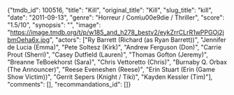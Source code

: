 {"tmdb_id": 100516, "title": "Kill", "original_title": "Kill", "slug_title": "kill", "date": "2011-09-13", "genre": "Horreur / Com\u00e9die / Thriller", "score": "1.5/10", "synopsis": "", "image": "https://image.tmdb.org/t/p/w185_and_h278_bestv2/eykZrrCLrR1wPPGOj2jbmOeha6x.jpg", "actors": ["Ry Barrett (Richard (as Ryan Barrett))", "Jennifer de Lucia (Emma)", "Pete Soltesz (Kirk)", "Andrew Ferguson (Don)", "Carrie Prout (Sherri)", "Casey Dutfield (Lauren)", "Thomas Gofton (Jeremy)", "Breanne TeBoekhorst (Sara)", "Chris Vettoretto (Chris)", "Burnaby Q. Orbax (The Announcer)", "Reese Eveneshen  (Reese)", "Erin Stuart (Erin (Game Show Victim))", "Gerrit Sepers (Knight / Tiki)", "Kayden Kessler (Tim)"], "comments": [], "recommandations_id": []}